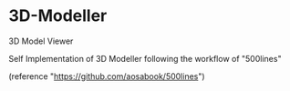 # 3D-Modeller
3D Model Viewer

Self Implementation of 3D Modeller following the workflow of "500lines" 

(reference "https://github.com/aosabook/500lines")
